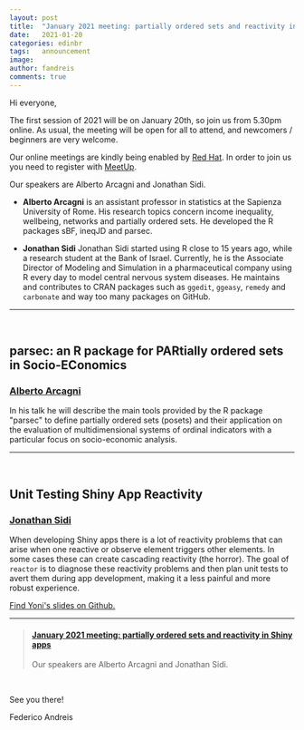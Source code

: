 ```yaml
---
layout: post
title:  "January 2021 meeting: partially ordered sets and reactivity in Shiny apps"
date:   2021-01-20
categories: edinbr
tags:   announcement
image:
author: fandreis
comments: true
---
```




Hi everyone,
<br/>


The first session of 2021 will be on January 20th, so join us from 5.30pm online. As usual, the meeting will be open for all to attend, and newcomers / beginners are very welcome.

Our online meetings are kindly being enabled by [Red Hat](https://www.redhat.com/). In order to join us you need to register with [MeetUp](https://www.meetup.com/EdinbR/).


Our speakers are Alberto Arcagni and Jonathan Sidi.

* **Alberto Arcagni** is an assistant professor in statistics at the Sapienza University of Rome. His research topics concern income inequality, wellbeing, networks and partially ordered sets. He developed the R packages sBF, ineqJD and parsec.

* **Jonathan Sidi** Jonathan Sidi started using R close to 15 years ago, while a research student at the Bank of Israel. Currently, he is the Associate Director of Modeling and Simulation in a pharmaceutical company using R every day to model central nervous system diseases. He maintains and contributes to CRAN  packages such as `ggedit`, `ggeasy`, `remedy` and `carbonate` and way too many packages on GitHub.


---

<br/>

## parsec: an R package for PARtially ordered sets in Socio-EConomics

### [Alberto Arcagni](https://web.uniroma1.it/memotef/users/arcagni-alberto)

In his talk he will describe the main tools provided by the R package "parsec" to define partially ordered sets (posets) and their application on the evaluation of multidimensional systems of ordinal indicators with a particular focus on socio-economic analysis.


---

<br/>

## Unit Testing Shiny App Reactivity

### [Jonathan Sidi](https://twitter.com/yoniceedee)

When developing Shiny apps there is a lot of reactivity problems that can arise when one reactive or observe element triggers other elements. In some cases these can create cascading reactivity (the horror). The goal of `reactor` is to diagnose these reactivity problems and then plan unit tests to avert them during app development, making it a less painful and more robust experience.

[Find Yoni's slides on Github.](https://github.com/yonicd/reactor/tree/slides)


---


<blockquote class="embedly-card"><h4><a href="https://www.meetup.com/EdinbR/events/275819320">January 2021 meeting: partially ordered sets and reactivity in Shiny apps</a></h4><p>Our speakers are Alberto Arcagni and Jonathan Sidi.</p></blockquote><script async src="//cdn.embedly.com/widgets/platform.js" charset="UTF-8"></script>

<br/>


See you there!

Federico Andreis
